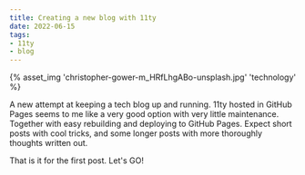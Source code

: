 ```yaml
---
title: Creating a new blog with 11ty
date: 2022-06-15
tags:
- 11ty
- blog
---
```


<!-- excerpt -->
{% asset_img 'christopher-gower-m_HRfLhgABo-unsplash.jpg' 'technology' %}

A new attempt at keeping a tech blog up and running. 11ty hosted in GitHub Pages seems to me like a very good option with very little maintenance. Together with easy rebuilding and deploying to GitHub Pages. Expect short posts with cool tricks, and some longer posts with more thoroughly thoughts written out. 

That is it for the first post. Let's GO!